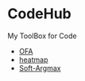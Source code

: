 # CodeHub
My ToolBox for Code

- [OFA](./code/OFA/install.md)
- [heatmap](./code/heatmap.py)
- [Soft-Argmax](./code/Soft-Argmax/soft-argmax.py)
